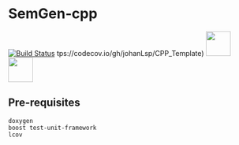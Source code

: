 # SemGen-cpp

[![Build Status](https://travis-ci.com/prakhar-agarwal/semgen-test.svg?branch=master)](https://travis-ci.com/prakhar-agarwal/semgen-test) tps://codecov.io/gh/johanLsp/CPP_Template) 
<img src="https://travis-ci.com/images/logos/TravisCI-Mascot-1.png" width="50">
<img src="https://github.com/codecov/media/blob/master/logos/icon-50.png" width="50">

## Pre-requisites
    doxygen
    boost test-unit-framework
    lcov